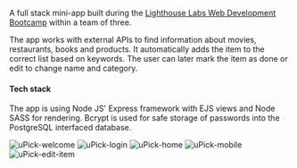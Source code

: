 A full stack mini-app built during the [Lighthouse Labs Web Development Bootcamp](https://www.lighthouselabs.ca/en/web-development-bootcamp) within a team of three.

The app works with external APIs to find information about movies, restaurants, books and products. It automatically adds the item to the correct list based on keywords. The user can later mark the item as done or edit to change name and category.

#### Tech stack
The app is using Node JS' Express framework with EJS views and Node SASS for rendering. Bcrypt is used for safe storage of passwords into the PostgreSQL interfaced database.

![uPick-welcome](https://github.com/nataliaCodes/smart_TODO_list/blob/master/screenshots/uPick-welcome.png)
![uPick-login](https://github.com/nataliaCodes/smart_TODO_list/blob/master/screenshots/uPick-login.png)
![uPick-home](https://github.com/nataliaCodes/smart_TODO_list/blob/master/screenshots/uPick-home.png)
![uPick-mobile](https://github.com/nataliaCodes/smart_TODO_list/blob/master/screenshots/uPick-mobile.png)
![uPick-edit-item](https://github.com/nataliaCodes/smart_TODO_list/blob/master/screenshots/uPick-edit-item.png)
